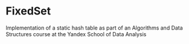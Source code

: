 # FixedSet
Implementation of a static hash table as part of an Algorithms and Data Structures course at the Yandex School of Data Analysis
